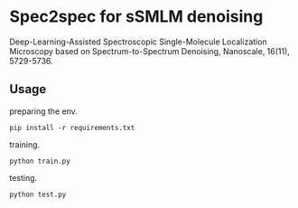 # Spec2spec for sSMLM denoising

Deep-Learning-Assisted Spectroscopic Single-Molecule Localization Microscopy based on Spectrum-to-Spectrum Denoising, Nanoscale, 16(11), 5729-5736.

## Usage
preparing the env.
```
pip install -r requirements.txt
```
training.
```
python train.py
```
testing.
```
python test.py
```


